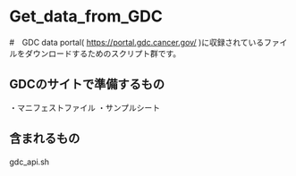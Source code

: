 # Get_data_from_GDC
#　GDC data portal( https://portal.gdc.cancer.gov/ )に収録されているファイルをダウンロードするためのスクリプト群です。

## GDCのサイトで準備するもの
・マニフェストファイル
・サンプルシート

## 含まれるもの
gdc_api.sh　

